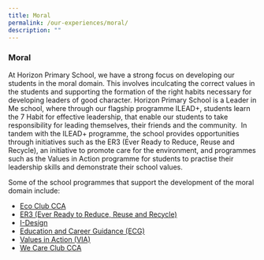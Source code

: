 ```yaml
---
title: Moral
permalink: /our-experiences/moral/
description: ""
---
```

### **Moral**
At Horizon Primary School, we have a strong focus on developing our students in the moral domain. This involves inculcating the correct values in the students and supporting the formation of the right habits necessary for developing leaders of good character. Horizon Primary School is a Leader in Me school, where through our flagship programme ILEAD+, students learn the 7 Habit for effective leadership, that enable our students to take responsibility for leading themselves, their friends and the community.  In tandem with the ILEAD+ programme, the school provides opportunities through initiatives such as the ER3 (Ever Ready to Reduce, Reuse and Recycle), an initiative to promote care for the environment, and programmes such as the Values in Action programme for students to practise their leadership skills and demonstrate their school values.   
  
Some of the school programmes that support the development of the moral domain include:

* [Eco Club CCA](https://staging.d21co4ykjghpsi.amplifyapp.com/our-experiences/moral/eco-club/)
* [ER3 (Ever Ready to Reduce, Reuse and Recycle)](https://staging.d21co4ykjghpsi.amplifyapp.com/our-experiences/moral/er3/)
* [I-Design](https://staging.d21co4ykjghpsi.amplifyapp.com/our-experiences/moral/idesign/)
* [Education and Career Guidance (ECG)](https://staging.d21co4ykjghpsi.amplifyapp.com/our-experiences/moral/ecg/)
* [Values in Action (VIA)](https://staging.d21co4ykjghpsi.amplifyapp.com/our-experiences/moral/via/)
* [We Care Club CCA](https://staging.d21co4ykjghpsi.amplifyapp.com/our-experiences/moral/we-care-club/)